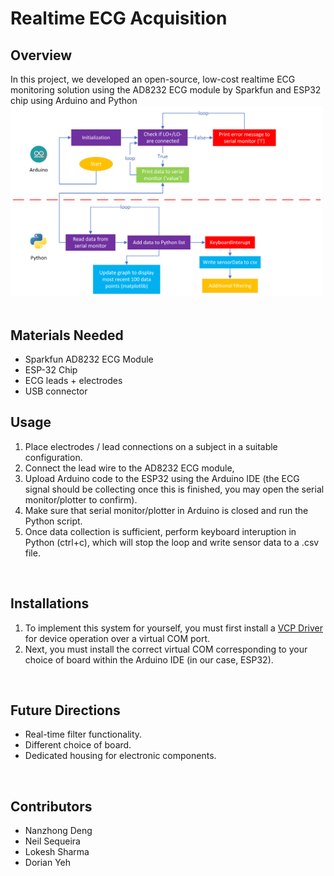 <h1>Realtime ECG Acquisition</h1>

<h2>Overview</h2>
    <div width="100">
        In this project, we developed an open-source, low-cost realtime ECG monitoring solution using the AD8232 ECG module by Sparkfun and ESP32 chip using Arduino and Python
        <img src="Figures/block.png" width="500px"></img>
    </div><br/>

<h2>Materials Needed</h2>
<ul>
    <li>Sparkfun AD8232 ECG Module</li>
    <li>ESP-32 Chip</li>
    <li>ECG leads + electrodes</li>
    <li>USB connector</li>

</ul>
<h2>Usage</h2>
    <div>
    <ol>
        <li>Place electrodes / lead connections on a subject in a suitable configuration. </li>
        <li>Connect the lead wire to the AD8232 ECG module,</li> 
        <li>Upload Arduino code to the ESP32 using the Arduino IDE (the ECG signal should be collecting once this is finished, you may open the serial monitor/plotter to confirm).</li>
        <li>Make sure that serial monitor/plotter in Arduino is closed and run the Python script.</li>
        <li>Once data collection is sufficient, perform keyboard interuption in Python (ctrl+c), which will stop the loop and write sensor data to a .csv file. </li>
    </ol>
    </div><br/>

<h2>Installations</h2>
    <div>
        <ol>
            <li>
                To implement this system for yourself, you must first install a 
                    <a href="https://www.silabs.com/developers/usb-to-uart-bridge-vcp-drivers?tab=downloads"> VCP Driver
                    </a> 
                for device operation over a virtual COM port. 
            </li>
            <li><div>
                Next, you must install the correct virtual COM corresponding to your choice of board within the Arduino IDE (in our case, ESP32).
            </div></li>
        </ol>
    </div></br>

<h2>Future Directions</h2>
    <div>
        <ul>
        <li>Real-time filter functionality.</li>
        <li>Different choice of board.</li>
        <li>Dedicated housing for electronic components.</li>
        </ul>
    </div></br>

<h2>Contributors</h2>
<ul>
    <li>Nanzhong Deng</li>
    <li>Neil Sequeira</li>
    <li>Lokesh Sharma</li>
    <li>Dorian Yeh</li>
</ul>
